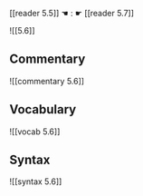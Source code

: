 [[reader 5.5]] ☚ : ☛ [[reader 5.7]]

![[5.6]]

## Commentary

![[commentary 5.6]]

## Vocabulary

![[vocab 5.6]]

## Syntax

![[syntax 5.6]]

